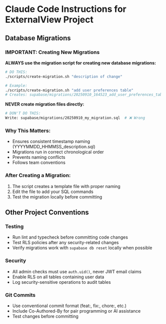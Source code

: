 # Claude Code Instructions for ExternalView Project

## Database Migrations

### IMPORTANT: Creating New Migrations
**ALWAYS use the migration script for creating new database migrations:**

```bash
# DO THIS:
./scripts/create-migration.sh "description of change"

# Example:
./scripts/create-migration.sh "add user preferences table"
# Creates: supabase/migrations/20250910_164523_add_user_preferences_table.sql
```

**NEVER create migration files directly:**
```bash
# DON'T DO THIS:
Write: supabase/migrations/20250910_my_migration.sql  # ❌ Wrong
```

### Why This Matters:
- Ensures consistent timestamp naming (YYYYMMDD_HHMMSS_description.sql)
- Migrations run in correct chronological order
- Prevents naming conflicts
- Follows team conventions

### After Creating a Migration:
1. The script creates a template file with proper naming
2. Edit the file to add your SQL commands
3. Test the migration locally before committing

## Other Project Conventions

### Testing
- Run lint and typecheck before committing code changes
- Test RLS policies after any security-related changes
- Verify migrations work with `supabase db reset` locally when possible

### Security
- All admin checks must use `auth.uid()`, never JWT email claims
- Enable RLS on all tables containing user data
- Log security-sensitive operations to audit tables

### Git Commits
- Use conventional commit format (feat:, fix:, chore:, etc.)
- Include Co-Authored-By for pair programming or AI assistance
- Test changes before committing